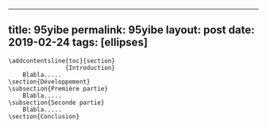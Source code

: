 ---
 title: 95yibe
 permalink: 95yibe
 layout: post
 date: 2019-02-24
 tags: [ellipses]
 ---

```latex\section*{Introduction}
\addcontentsline{toc}{section}
                {Introduction}
    Blabla.....
\section{Développement}
\subsection{Première partie}
    Blabla.....
\subsection{Seconde partie}
    Blabla.....
\section{Conclusion}
```